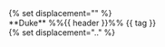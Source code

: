 <div class="indented border">
<panel type="seamless" {{ status }} no-close>
{% set displacement="" %}
<div slot="header"><md>**Duke** %%{{ header }}%% <span class="badge rounded-pill bg-secondary">{{ tag }}</span></md></div>
{% set displacement=".." %}
<include src="{{ displacement }}/book/projectDuke/{{ fragment }}" />
</panel>

</div>
